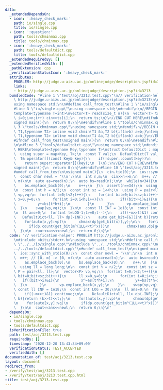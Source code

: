 ```yaml
---
data:
  _extendedDependsOn:
  - icon: ':heavy_check_mark:'
    path: io/single.cpp
    title: io/single.cpp
  - icon: ':question:'
    path: tools/chminmax.cpp
    title: tools/chminmax.cpp
  - icon: ':heavy_check_mark:'
    path: tools/defaultdict.cpp
    title: tools/defaultdict.cpp
  _extendedRequiredBy: []
  _extendedVerifiedWith: []
  _pathExtension: cpp
  _verificationStatusIcon: ':heavy_check_mark:'
  attributes:
    PROBLEM: http://judge.u-aizu.ac.jp/onlinejudge/description.jsp?id=3213
    links:
    - http://judge.u-aizu.ac.jp/onlinejudge/description.jsp?id=3213
  bundledCode: "#line 1 \"test/aoj/3213.test.cpp\"\n// verification-helper: PROBLEM\
    \ http://judge.u-aizu.ac.jp/onlinejudge/description.jsp?id=3213\n\n#include <bits/stdc++.h>\n\
    using namespace std;\n\n#define call_from_test\n#line 1 \"io/single.cpp\"\n\n\
    #line 3 \"io/single.cpp\"\nusing namespace std;\n#endif\n\n//BEGIN CUT HERE\n\
    template<typename T=int>\nvector<T> read(size_t n){\n  vector<T> ts(n);\n  for(size_t\
    \ i=0;i<n;i++) cin>>ts[i];\n  return ts;\n}\n//END CUT HERE\n#ifndef call_from_test\n\
    signed main(){\n  return 0;\n}\n#endif\n#line 1 \"tools/chminmax.cpp\"\n\n#line\
    \ 3 \"tools/chminmax.cpp\"\nusing namespace std;\n#endif\n//BEGIN CUT HERE\ntemplate<typename\
    \ T1,typename T2> inline void chmin(T1 &a,T2 b){if(a>b) a=b;}\ntemplate<typename\
    \ T1,typename T2> inline void chmax(T1 &a,T2 b){if(a<b) a=b;}\n//END CUT HERE\n\
    #ifndef call_from_test\nsigned main(){\n  return 0;\n}\n#endif\n#line 1 \"tools/defaultdict.cpp\"\
    \n\n#line 3 \"tools/defaultdict.cpp\"\nusing namespace std;\n#endif\n//BEGIN CUT\
    \ HERE\ntemplate<typename Key,typename T>\nstruct DefaultDict : map<Key, T>{\n\
    \  using super = map<Key, T>;\n  const T val;\n  DefaultDict(T val_):val(val_){}\n\
    \  T& operator[](const Key& key){\n    if(!super::count(key))\n      super::operator[](key)=val;\n\
    \    return super::operator[](key);\n  }\n};\n//END CUT HERE\n#ifndef call_from_test\n\
    signed main(){\n  return 0;\n}\n#endif\n#line 10 \"test/aoj/3213.test.cpp\"\n\
    #undef call_from_test\n\nsigned main(){\n  cin.tie(0);\n  ios::sync_with_stdio(0);\n\
    \  const char newl = '\\n';\n\n  int n,m;\n  cin>>n>>m;\n  m++; // [0, m] -> [0,\
    \ m)\n\n  auto as=read(n);\n  auto bs=read(n);\n\n  while(n<34){\n    as.emplace_back(0);\n\
    \    bs.emplace_back(0);\n    n++;\n  }\n  assert(n==34);\n  using ll = long long;\n\
    \n  const int h = n/2;\n  const int sz = 1<<h;\n  using P = pair<ll, ll>;\n  vector<P>\
    \ vp,vq;\n  for(int t=0;t<2;t++){\n    for(int bit=0;bit<sz;bit++){\n      ll\
    \ x=0,y=0;\n      for(int i=0;i<h;i++){\n        if((bit>>i)&1){\n          x^=as[t*h+i];\n\
    \          y+=bs[t*h+i];\n        }\n      }\n      vp.emplace_back(x,y);\n  \
    \  }\n    swap(vp,vq);\n  }\n\n  const ll INF = 1e18;\n  const int LOG = 30;\n\
    \n  ll ans=0;\n  for(int t=LOG-1;t>=0;t--){\n    if((~m>>t)&1) continue;\n\n \
    \   DefaultDict<ll, ll> dp(-INF);\n    auto get_bit=[&](int b){return (b>>t)<<t;};\n\
    \    for(auto[x,y]:vp)\n      chmax(dp[get_bit(x)],y);\n\n    for(auto[x,y]:vq)\n\
    \      if(dp.count(get_bit(m^(1LL<<t)^x)))\n        chmax(ans,dp[get_bit(m^(1LL<<t)^x)]+y);\n\
    \  }\n\n  cout<<ans<<newl;\n  return 0;\n}\n"
  code: "// verification-helper: PROBLEM http://judge.u-aizu.ac.jp/onlinejudge/description.jsp?id=3213\n\
    \n#include <bits/stdc++.h>\nusing namespace std;\n\n#define call_from_test\n#include\
    \ \"../../io/single.cpp\"\n#include \"../../tools/chminmax.cpp\"\n#include \"\
    ../../tools/defaultdict.cpp\"\n#undef call_from_test\n\nsigned main(){\n  cin.tie(0);\n\
    \  ios::sync_with_stdio(0);\n  const char newl = '\\n';\n\n  int n,m;\n  cin>>n>>m;\n\
    \  m++; // [0, m] -> [0, m)\n\n  auto as=read(n);\n  auto bs=read(n);\n\n  while(n<34){\n\
    \    as.emplace_back(0);\n    bs.emplace_back(0);\n    n++;\n  }\n  assert(n==34);\n\
    \  using ll = long long;\n\n  const int h = n/2;\n  const int sz = 1<<h;\n  using\
    \ P = pair<ll, ll>;\n  vector<P> vp,vq;\n  for(int t=0;t<2;t++){\n    for(int\
    \ bit=0;bit<sz;bit++){\n      ll x=0,y=0;\n      for(int i=0;i<h;i++){\n     \
    \   if((bit>>i)&1){\n          x^=as[t*h+i];\n          y+=bs[t*h+i];\n      \
    \  }\n      }\n      vp.emplace_back(x,y);\n    }\n    swap(vp,vq);\n  }\n\n \
    \ const ll INF = 1e18;\n  const int LOG = 30;\n\n  ll ans=0;\n  for(int t=LOG-1;t>=0;t--){\n\
    \    if((~m>>t)&1) continue;\n\n    DefaultDict<ll, ll> dp(-INF);\n    auto get_bit=[&](int\
    \ b){return (b>>t)<<t;};\n    for(auto[x,y]:vp)\n      chmax(dp[get_bit(x)],y);\n\
    \n    for(auto[x,y]:vq)\n      if(dp.count(get_bit(m^(1LL<<t)^x)))\n        chmax(ans,dp[get_bit(m^(1LL<<t)^x)]+y);\n\
    \  }\n\n  cout<<ans<<newl;\n  return 0;\n}\n"
  dependsOn:
  - io/single.cpp
  - tools/chminmax.cpp
  - tools/defaultdict.cpp
  isVerificationFile: true
  path: test/aoj/3213.test.cpp
  requiredBy: []
  timestamp: '2020-12-20 13:43:34+09:00'
  verificationStatus: TEST_ACCEPTED
  verifiedWith: []
documentation_of: test/aoj/3213.test.cpp
layout: document
redirect_from:
- /verify/test/aoj/3213.test.cpp
- /verify/test/aoj/3213.test.cpp.html
title: test/aoj/3213.test.cpp
---
```

